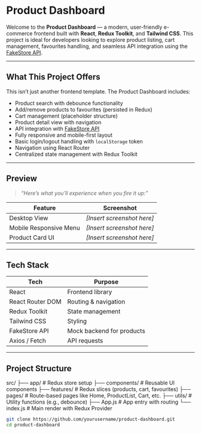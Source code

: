 # Product Dashboard

Welcome to the **Product Dashboard** — a modern, user-friendly e-commerce frontend built with **React**, **Redux Toolkit**, and **Tailwind CSS**. This project is ideal for developers looking to explore product listing, cart management, favourites handling, and seamless API integration using the [FakeStore API](https://fakestoreapi.com).

---

## What This Project Offers

This isn’t just another frontend template. The Product Dashboard includes:

-  Product search with debounce functionality
-  Add/remove products to favourites (persisted in Redux)
-  Cart management (placeholder structure)
-  Product detail view with navigation
-  API integration with [FakeStore API](https://fakestoreapi.com)
-  Fully responsive and mobile-first layout
-  Basic login/logout handling with `localStorage` token
-  Navigation using React Router
-  Centralized state management with Redux Toolkit

---

##  Preview

> _“Here’s what you’ll experience when you fire it up:”_

| Feature | Screenshot |
|--------|------------|
|  Desktop View | *[Insert screenshot here]* |
|  Mobile Responsive Menu | *[Insert screenshot here]* |
|  Product Card UI | *[Insert screenshot here]* |

---

##  Tech Stack

| Tech | Purpose |
|------|---------|
| React | Frontend library |
| React Router DOM | Routing & navigation |
| Redux Toolkit | State management |
| Tailwind CSS | Styling |
| FakeStore API | Mock backend for products |
| Axios / Fetch | API requests |

---

##  Project Structure 

src/
├── app/ # Redux store setup
├── components/ # Reusable UI components
├── features/ # Redux slices (products, cart, favourites)
├── pages/ # Route-based pages like Home, ProductList, Cart, etc.
├── utils/ # Utility functions (e.g., debounce)
├── App.js # App entry with routing
└── index.js # Main render with Redux Provider

```bash
git clone https://github.com/yourusername/product-dashboard.git
cd product-dashboard